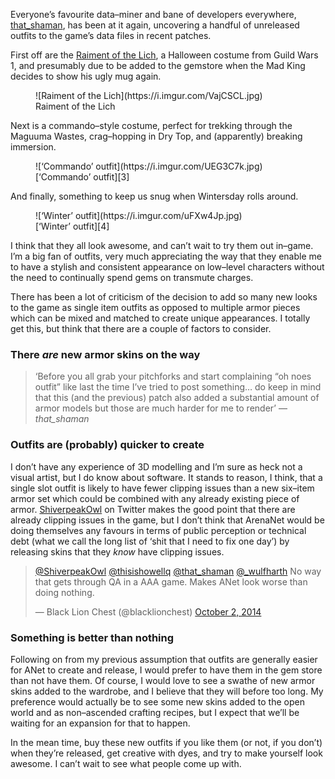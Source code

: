 Everyone’s favourite data–miner and bane of developers everywhere,
[that_shaman][1], has been at it again, uncovering a handful of unreleased
outfits to the game’s data files in recent patches.

First off are the [Raiment of the Lich][2], a Halloween costume from Guild
Wars 1, and presumably due to be added to the gemstore when the Mad King decides
to show his ugly mug again.

<figure>
    ![Raiment of the Lich](https://i.imgur.com/VajCSCL.jpg)
    <figcaption>Raiment of the Lich</figcaption>
</figure>

Next is a commando–style costume, perfect for trekking through the Maguuma
Wastes, crag–hopping in Dry Top, and (apparently) breaking immersion.

<figure>
    ![‘Commando’ outfit](https://i.imgur.com/UEG3C7k.jpg)
    <figcaption>[‘Commando’ outfit][3]</figcaption>
</figure>

And finally, something to keep us snug when Wintersday rolls around.

<figure>
    ![‘Winter’ outfit](https://i.imgur.com/uFXw4Jp.jpg)
    <figcaption>[‘Winter’ outfit][4]</figcaption>
</figure>

I think that they all look awesome, and can’t wait to try them out in–game.
I’m a big fan of outfits, very much appreciating the way that they enable me
to have a stylish and consistent appearance on low–level characters without
the need to continually spend gems on transmute charges.

There has been a lot of criticism of the decision to add so many new looks to
the game as single item outfits as opposed to multiple armor pieces which can
be mixed and matched to create unique appearances. I totally get this, but
think that there are a couple of factors to consider.

### There *are* new armor skins on the way

> ‘Before you all grab your pitchforks and start complaining
> “oh noes outfit” like last the time I’ve tried to post something… do keep in
> mind that this (and the previous) patch also added a substantial amount of
> armor models but those are much harder for me to render’ — <cite>that_shaman</cite>

### Outfits are (probably) quicker to create

I don’t have any experience of 3D modelling and I’m sure as heck not a visual
artist, but I do know about software. It stands to reason, I think, that a single
slot outfit is likely to have fewer clipping issues than a new six–item armor set
which could be combined with any already existing piece of armor. [ShiverpeakOwl][5]
on Twitter makes the good point that there are already clipping issues in the game,
but I don’t think that ArenaNet would be doing themselves any favours in terms of
public perception or technical debt (what we call the long list of ‘shit that I need
to fix one day’) by releasing skins that they *know* have clipping issues.

<blockquote class="twitter-tweet" data-partner="tweetdeck"><p><a href="https://twitter.com/ShiverpeakOwl">@ShiverpeakOwl</a> <a href="https://twitter.com/thisishowellq">@thisishowellq</a> <a href="https://twitter.com/that_shaman">@that_shaman</a> <a href="https://twitter.com/_wulfharth">@_wulfharth</a> No way that gets through QA in a AAA game. Makes ANet look worse than doing nothing.</p>&mdash; Black Lion Chest (@blacklionchest) <a href="https://twitter.com/blacklionchest/status/517678009223237632">October 2, 2014</a></blockquote>
<script async src="//platform.twitter.com/widgets.js" charset="utf-8"></script>


### Something is better than nothing

Following on from my previous assumption that outfits are generally easier for ANet
to create and release, I would prefer to have them in the gem store than not have them.
Of course, I would love to see a swathe of new armor skins added to the wardrobe, and I
believe that they will before too long. My preference would actually be to see some new
skins added to the open world and as non–ascended crafting recipes, but I expect that
we’ll be waiting for an expansion for that to happen.

In the mean time, buy these new outfits if you like them (or not, if you don’t) when
they’re released, get creative with dyes, and try to make yourself look awesome. I
can’t wait to see what people come up with.


[1]: https://twitter.com/that_shaman/
[2]: http://wiki.guildwars.com/wiki/Raiment_of_the_Lich
[3]: http://www.reddit.com/r/Guildwars2/comments/2i0tsh/datamining_new_outfits_from_the_halloween/
[4]: http://www.reddit.com/r/Guildwars2/comments/2i39r5/datamining_another_new_outfit_set_from_the/
[5]: https://twitter.com/ShiverpeakOwl
